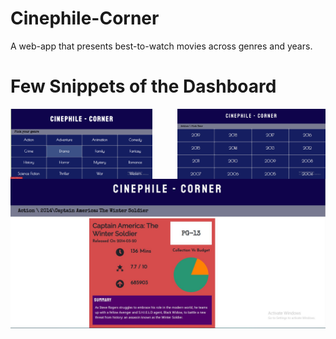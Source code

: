 # Cinephile-Corner
A web-app that presents best-to-watch movies across genres and years.

# Few Snippets of the Dashboard

<img align="left" width="45%" height="45%" src="https://github.com/sathiyajith/Cinephile-Corner/blob/main/screenshots/1.png">
<img align="right" width="47%" height="47%" src="https://github.com/sathiyajith/Cinephile-Corner/blob/main/screenshots/2.JPG">
<img align="center"  src="https://github.com/sathiyajith/Cinephile-Corner/blob/main/screenshots/4.JPG">
